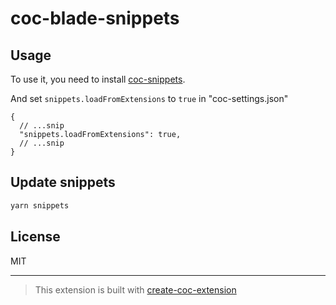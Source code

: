 # coc-blade-snippets

## Usage

To use it, you need to install [coc-snippets](https://github.com/neoclide/coc-snippets).

And set `snippets.loadFromExtensions` to `true` in "coc-settings.json"

```jsonc
{
  // ...snip
  "snippets.loadFromExtensions": true,
  // ...snip
}
```

## Update snippets

```sh
yarn snippets
```

## License

MIT

---

> This extension is built with [create-coc-extension](https://github.com/fannheyward/create-coc-extension)
